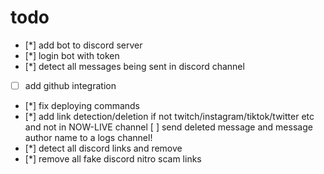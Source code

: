 # todo
* [*] add bot to discord server
* [*] login bot with token
* [*] detect all messages being sent in discord channel
* [ ] add github integration
* [*] fix deploying commands
* [*] add link detection/deletion if not twitch/instagram/tiktok/twitter etc and not in NOW-LIVE channel
    [ ] send deleted message and message author name to a logs channel!
* [*] detect all discord links and remove
* [*] remove all fake discord nitro scam links